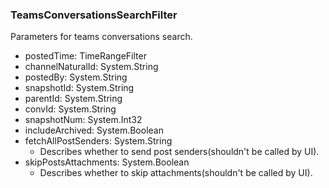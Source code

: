 ### TeamsConversationsSearchFilter
Parameters for teams conversations search.

- postedTime: TimeRangeFilter
- channelNaturalId: System.String
- postedBy: System.String
- snapshotId: System.String
- parentId: System.String
- convId: System.String
- snapshotNum: System.Int32
- includeArchived: System.Boolean
- fetchAllPostSenders: System.String
  - Describes whether to send post senders(shouldn't be called by UI).
- skipPostsAttachments: System.Boolean
  - Describes whether to skip attachments(shouldn't be called by UI).
